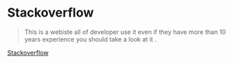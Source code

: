 # Stackoverflow 

> This is a webiste  all of developer use it even if they have more than 10 years experience  you should take a look at it .



[Stackoverflow](https://stackoverflow.com/) 